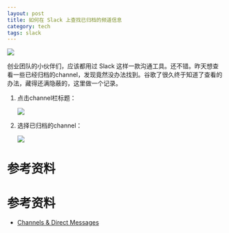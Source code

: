 ```yaml
---
layout: post
title: 如何在 Slack 上查找已归档的频道信息
category: tech
tags: slack
---
```

![](https://cdn.kelu.org/blog/tags/slack.jpg)

创业团队的小伙伴们，应该都用过 Slack 这样一款沟通工具。还不错。昨天想查看一些已经归档的channel，发现竟然没办法找到。谷歌了很久终于知道了查看的办法，藏得还满隐蔽的，这里做一个记录。

1. 点击channel栏标题：

	![](https://cdn.kelu.org/blog/2017/12/20171228091435.jpg)

1. 选择已归档的channel：


	![](https://cdn.kelu.org/blog/2017/12/20171228091516.jpg)

# 参考资料
# 参考资料

* [Channels & Direct Messages](https://get.slack.help/hc/en-us/articles/201563847-Archive-a-channel)